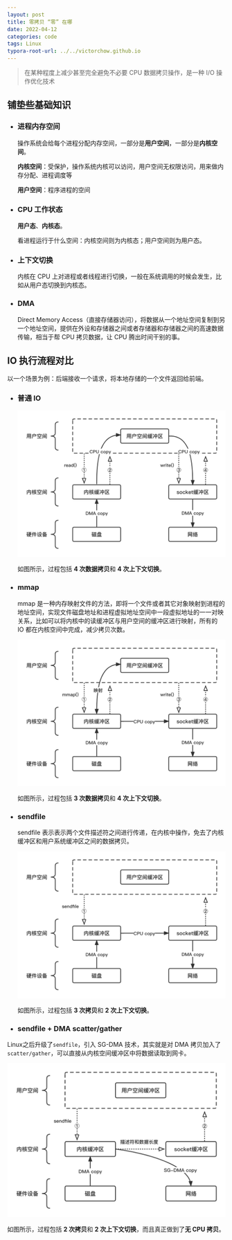 ```yaml
---
layout: post
title: 零拷贝 “零” 在哪
date: 2022-04-12
categories: code
tags: Linux
typora-root-url: ../../victorchow.github.io
---
```


> 在某种程度上减少甚至完全避免不必要 CPU 数据拷贝操作，是一种 I/O 操作优化技术

## 铺垫些基础知识

* ### 进程内存空间

  操作系统会给每个进程分配内存空间，一部分是**用户空间**，一部分是**内核空间**。

  **内核空间**：受保护，操作系统内核可以访问，用户空间无权限访问，用来做内存分配、进程调度等

  **用户空间**：程序进程的空间

* ### CPU 工作状态

  **用户态**、**内核态**。

  看进程运行于什么空间：内核空间则为内核态；用户空间则为用户态。

* ### 上下文切换

  内核在 CPU 上对进程或者线程进行切换，一般在系统调用的时候会发生，比如从用户态切换到内核态。

* ### DMA

  Direct Memory Access（直接存储器访问），将数据从一个地址空间复制到另一个地址空间，提供在外设和存储器之间或者存储器和存储器之间的高速数据传输，相当于帮 CPU 拷贝数据，让 CPU 腾出时间干别的事。

## IO 执行流程对比

以一个场景为例：后端接收一个请求，将本地存储的一个文件返回给前端。

* ### 普通 IO

  <img src="/assets/img/20220412-1.png" alt="20220412-1" style="zoom: 50%;" />

  如图所示，过程包括 **4 次数据拷贝**和 **4 次上下文切换**。

* ### mmap

  mmap 是一种内存映射文件的方法，即将一个文件或者其它对象映射到进程的地址空间，实现文件磁盘地址和进程虚拟地址空间中一段虚拟地址的一一对映关系，比如可以将内核中的读缓冲区与用户空间的缓冲区进行映射，所有的 IO 都在内核空间中完成，减少拷贝次数。

  <img src="/assets/img/20220412-2.png" alt="20220412-2" style="zoom:50%;" />

  如图所示，过程包括 **3 次数据拷贝**和 **4 次上下文切换**。

* ### sendfile

  sendfile 表示表示两个文件描述符之间进行传递，在内核中操作，免去了内核缓冲区和用户系统缓冲区之间的数据拷贝。

  <img src="/assets/img/20220412-3.png" alt="20220412-3" style="zoom:50%;" />

  如图所示，过程包括 **3 次拷贝**和 **2 次上下文切换**。

* ### sendfile + DMA scatter/gather

Linux之后升级了`sendfile`，引入 SG-DMA 技术，其实就是对 DMA 拷贝加入了`scatter/gather`，可以直接从内核空间缓冲区中将数据读取到网卡。

<img src="/assets/img/20220412-4.png" alt="20220412-4" style="zoom:50%;" />

如图所示，过程包括 **2 次拷贝**和 **2 次上下文切换**，而且真正做到了**无 CPU 拷贝**。
